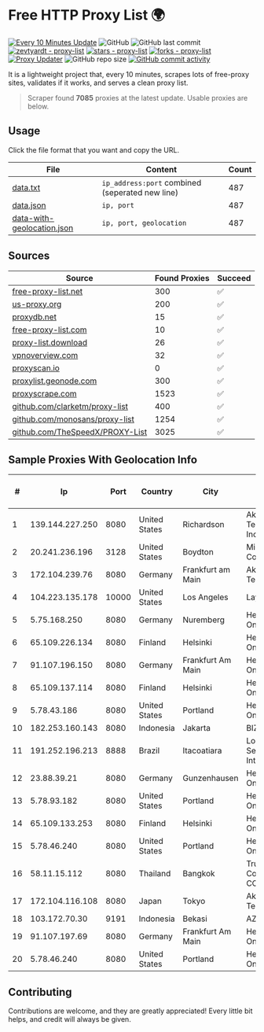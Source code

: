 
# Free HTTP Proxy List 🌍

[![Every 10 Minutes Update](https://github.com/mertguvencli/http-proxy-list/actions/workflows/main.yml/badge.svg?branch=main)](https://github.com/mertguvencli/http-proxy-list/actions/workflows/main.yml)
![GitHub](https://img.shields.io/github/license/mertguvencli/http-proxy-list)
![GitHub last commit](https://img.shields.io/github/last-commit/mertguvencli/http-proxy-list)
[![zevtyardt - proxy-list](https://img.shields.io/static/v1?label=zevtyardt&message=proxy-list&color=blue&logo=github)](https://github.com/zevtyardt/proxy-list "Go to GitHub repo")
[![stars - proxy-list](https://img.shields.io/github/stars/zevtyardt/proxy-list?style=social)](https://github.com/zevtyardt/proxy-list)
[![forks - proxy-list](https://img.shields.io/github/forks/zevtyardt/proxy-list?style=social)](https://github.com/zevtyardt/proxy-list)
[![Proxy Updater](https://github.com/zevtyardt/proxy-list/workflows/Proxy%20Updater/badge.svg)](https://github.com/zevtyardt/proxy-list/actions?query=workflow:"Proxy+Updater")
![GitHub repo size](https://img.shields.io/github/repo-size/zevtyardt/proxy-list)
[![GitHub commit activity](https://img.shields.io/github/commit-activity/m/zevtyardt/proxy-list?logo=commits)](https://github.com/zevtyardt/proxy-list/commits/main)

It is a lightweight project that, every 10 minutes, scrapes lots of free-proxy sites, validates if it works, and serves a clean proxy list.

> Scraper found **7085** proxies at the latest update. Usable proxies are below.

## Usage

Click the file format that you want and copy the URL.

|File|Content|Count|
|----|-------|-----|
|[data.txt](https://raw.githubusercontent.com/mertguvencli/http-proxy-list/main/proxy-list/data.txt)|`ip_address:port` combined (seperated new line)|487|
|[data.json](https://raw.githubusercontent.com/mertguvencli/http-proxy-list/main/proxy-list/data.json)|`ip, port`|487|
|[data-with-geolocation.json](https://raw.githubusercontent.com/mertguvencli/http-proxy-list/main/proxy-list/data-with-geolocation.json)|`ip, port, geolocation`|487|

## Sources

|Source|Found Proxies|Succeed|
|------|-------------|-------|
|[free-proxy-list.net](https://free-proxy-list.net)|300|✅|
|[us-proxy.org](https://www.us-proxy.org)|200|✅|
|[proxydb.net](http://proxydb.net)|15|✅|
|[free-proxy-list.com](https://free-proxy-list.com/?page=&port=&type%5B%5D=http&type%5B%5D=https&up_time=0&search=Search)|10|✅|
|[proxy-list.download](https://www.proxy-list.download/HTTP)|26|✅|
|[vpnoverview.com](https://vpnoverview.com/privacy/anonymous-browsing/free-proxy-servers)|32|✅|
|[proxyscan.io](https://www.proxyscan.io)|0|✅|
|[proxylist.geonode.com](https://proxylist.geonode.com/api/proxy-list?limit=300&page=1&sort_by=lastChecked&sort_type=desc&protocols=http,https)|300|✅|
|[proxyscrape.com](https://api.proxyscrape.com/v2/?request=displayproxies&protocol=http&timeout=10000&country=all&ssl=all&anonymity=all)|1523|✅|
|[github.com/clarketm/proxy-list](https://raw.githubusercontent.com/clarketm/proxy-list/master/proxy-list-raw.txt)|400|✅|
|[github.com/monosans/proxy-list](https://raw.githubusercontent.com/monosans/proxy-list/main/proxies/http.txt)|1254|✅|
|[github.com/TheSpeedX/PROXY-List](https://raw.githubusercontent.com/TheSpeedX/PROXY-List/master/http.txt)|3025|✅|


## Sample Proxies With Geolocation Info

|#|Ip|Port|Country|City|Internet Service Provider|
|-|--|----|-------|----|-------------------------|
|1|139.144.227.250|8080|United States|Richardson|Akamai Technologies, Inc.|
|2|20.241.236.196|3128|United States|Boydton|Microsoft Corporation|
|3|172.104.239.76|8080|Germany|Frankfurt am Main|Akamai Technologies|
|4|104.223.135.178|10000|United States|Los Angeles|LayerHost|
|5|5.75.168.250|8080|Germany|Nuremberg|Hetzner Online GmbH|
|6|65.109.226.134|8080|Finland|Helsinki|Hetzner Online GmbH|
|7|91.107.196.150|8080|Germany|Frankfurt Am Main|Hetzner Online AG|
|8|65.109.137.114|8080|Finland|Helsinki|Hetzner Online GmbH|
|9|5.78.43.186|8080|United States|Portland|Hetzner Online GmbH|
|10|182.253.160.143|8080|Indonesia|Jakarta|BIZNET|
|11|191.252.196.213|8888|Brazil|Itacoatiara|Locaweb Serviços de Internet S/A|
|12|23.88.39.21|8080|Germany|Gunzenhausen|Hetzner Online GmbH|
|13|5.78.93.182|8080|United States|Portland|Hetzner Online GmbH|
|14|65.109.133.253|8080|Finland|Helsinki|Hetzner Online GmbH|
|15|5.78.46.240|8080|United States|Portland|Hetzner Online GmbH|
|16|58.11.15.112|8080|Thailand|Bangkok|True Internet Corporation CO. Ltd.|
|17|172.104.116.108|8080|Japan|Tokyo|Akamai Technologies|
|18|103.172.70.30|9191|Indonesia|Bekasi|AZNET|
|19|91.107.197.69|8080|Germany|Frankfurt Am Main|Hetzner Online AG|
|20|5.78.46.240|8080|United States|Portland|Hetzner Online GmbH|



## Contributing

Contributions are welcome, and they are greatly appreciated! Every
little bit helps, and credit will always be given.

